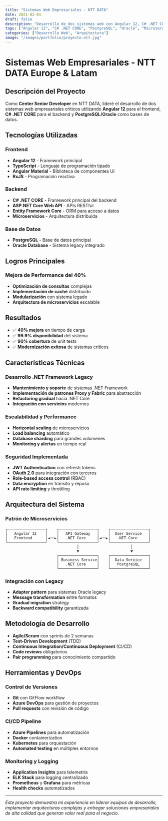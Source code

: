 ```yaml
---
title: "Sistemas Web Empresariales - NTT DATA"
date: 2021-02-01
draft: false
description: "Desarrollo de dos sistemas web con Angular 12, C# .NET CORE y PostgreSQL/Oracle. Mejoras de performance del 40% y arquitectura de microservicios."
tags: ["Angular 12", "C# .NET CORE", "PostgreSQL", "Oracle", "Microservicios"]
categories: ["Desarrollo Web", "Arquitectura"]
image: "/images/portfolio/proyecto-ntt.jpg"
---
```


# Sistemas Web Empresariales - NTT DATA Europe & Latam

## Descripción del Proyecto

Como **Center Senior Developer** en NTT DATA, lideré el desarrollo de dos sistemas web empresariales críticos utilizando **Angular 12** para el frontend, **C# .NET CORE** para el backend y **PostgreSQL/Oracle** como bases de datos.

## Tecnologías Utilizadas

### Frontend
- **Angular 12** - Framework principal
- **TypeScript** - Lenguaje de programación tipado
- **Angular Material** - Biblioteca de componentes UI
- **RxJS** - Programación reactiva

### Backend
- **C# .NET CORE** - Framework principal del backend
- **ASP.NET Core Web API** - APIs RESTful
- **Entity Framework Core** - ORM para acceso a datos
- **Microservicios** - Arquitectura distribuida

### Base de Datos
- **PostgreSQL** - Base de datos principal
- **Oracle Database** - Sistema legacy integrado

## Logros Principales

### Mejora de Performance del 40%
- **Optimización de consultas** complejas
- **Implementación de caché** distribuido
- **Modularización** con sistema legado
- **Arquitectura de microservicios** escalable

## Resultados
- ✅ **40% mejora** en tiempo de carga
- ✅ **99.9% disponibilidad** del sistema
- ✅ **90% cobertura** de unit tests
- ✅ **Modernización exitosa** de sistemas críticos

## Características Técnicas

### Desarrollo .NET Framework Legacy
- **Mantenimiento y soporte** de sistemas .NET Framework
- **Implementación de patrones Proxy y Fabric** para abstracción
- **Refactoring gradual** hacia .NET Core
- **Integración con servicios** modernos

### Escalabilidad y Performance
- **Horizontal scaling** de microservicios
- **Load balancing** automático
- **Database sharding** para grandes volúmenes
- **Monitoring y alertas** en tiempo real

### Seguridad Implementada
- **JWT Authentication** con refresh tokens
- **OAuth 2.0** para integración con terceros
- **Role-based access control** (RBAC)
- **Data encryption** en tránsito y reposo
- **API rate limiting** y throttling

## Arquitectura del Sistema

### Patrón de Microservicios
```
┌─────────────────┐    ┌─────────────────┐    ┌─────────────────┐
│   Angular 12    │    │   API Gateway   │    │  User Service   │
│   Frontend      │◄──►│   .NET Core     │◄──►│   .NET Core     │
└─────────────────┘    └─────────────────┘    └─────────────────┘
                                │                       │
                                ▼                       ▼
                       ┌─────────────────┐    ┌─────────────────┐
                       │ Business Service│    │  Data Service   │
                       │   .NET Core     │    │   PostgreSQL    │
                       └─────────────────┘    └─────────────────┘
```

### Integración con Legacy
- **Adapter pattern** para sistemas Oracle legacy
- **Message transformation** entre formatos
- **Gradual migration** strategy
- **Backward compatibility** garantizada

## Metodología de Desarrollo

- **Agile/Scrum** con sprints de 2 semanas
- **Test-Driven Development** (TDD)
- **Continuous Integration/Continuous Deployment** (CI/CD)
- **Code reviews** obligatorios
- **Pair programming** para conocimiento compartido

## Herramientas y DevOps

### Control de Versiones
- **Git** con GitFlow workflow
- **Azure DevOps** para gestión de proyectos
- **Pull requests** con revisión de código

### CI/CD Pipeline
- **Azure Pipelines** para automatización
- **Docker** containerization
- **Kubernetes** para orquestación
- **Automated testing** en múltiples entornos

### Monitoring y Logging
- **Application Insights** para telemetría
- **ELK Stack** para logging centralizado
- **Prometheus** y **Grafana** para métricas
- **Health checks** automatizados

---

*Este proyecto demuestra mi experiencia en liderar equipos de desarrollo, implementar arquitecturas complejas y entregar soluciones empresariales de alta calidad que generan valor real para el negocio.* 